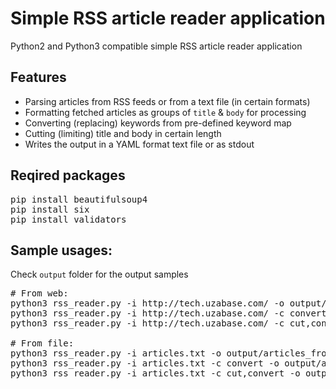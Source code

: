 # Simple RSS article reader application

Python2 and Python3 compatible simple RSS article reader application

## Features
- Parsing articles from RSS feeds or from a text file (in certain formats)
- Formatting fetched articles as groups of `title` & `body` for processing
- Converting (replacing) keywords from pre-defined keyword map
- Cutting (limiting) title and body in certain length
- Writes the output in a YAML format text file or as stdout

## Reqired packages
<pre>
pip install beautifulsoup4
pip install six
pip install validators
</pre>

## Sample usages:
Check `output` folder for the output samples
<pre>
# From web:
python3 rss_reader.py -i http://tech.uzabase.com/ -o output/articles_from_web.yml
python3 rss_reader.py -i http://tech.uzabase.com/ -c convert -o output/articles_from_web_converted.yml
python3 rss_reader.py -i http://tech.uzabase.com/ -c cut,convert -o output/articles_from_web_converted_cut.yml

# From file:
python3 rss_reader.py -i articles.txt -o output/articles_from_file.yml
python3 rss_reader.py -i articles.txt -c convert -o output/articles_from_file_converted.yml
python3 rss_reader.py -i articles.txt -c cut,convert -o output/articles_from_file_converted_cut.yml
</pre>
